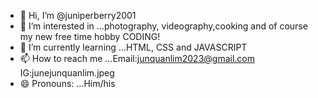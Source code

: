 - 👋 Hi, I’m @juniperberry2001
- 👀 I’m interested in ...photography, videography,cooking and of course my new free time hobby CODING!
- 🌱 I’m currently learning ...HTML, CSS and JAVASCRIPT
- 📫 How to reach me ...Email:junquanlim2023@gmail.com IG:junejunquanlim.jpeg
- 😄 Pronouns: ...Him/his

<!---
juniperberry2001/juniperberry2001 is a ✨ special ✨ repository because its `README.md` (this file) appears on your GitHub profile.
You can click the Preview link to take a look at your changes.
--->

